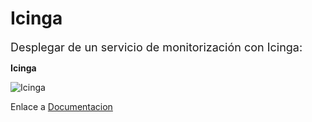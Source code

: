 # Icinga
<font size=4>Desplegar de un servicio de monitorización con Icinga:</font>

**Icinga**

![Icinga](https://external-content.duckduckgo.com/iu/?u=https%3A%2F%2Fwww.ochobitshacenunbyte.com%2Fwp-content%2Fuploads%2F2015%2F10%2Ficinga-logo.jpg&f=1&nofb=1)

Enlace a [Documentacion](./docs/docs.md)
